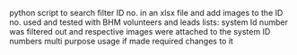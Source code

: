python script to search filter ID no. in an xlsx file and add images to the ID no. 
used and tested with BHM volunteers and leads lists: system Id number was filtered out and respective images were attached to the system ID numbers 
multi purpose usage if made required changes to it
